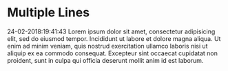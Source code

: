 Multiple Lines
==============
24-02-2018:19:41:43
Lorem ipsum dolor sit amet, consectetur adipisicing elit, sed do eiusmod tempor.
Incididunt ut labore et dolore magna aliqua. Ut enim ad minim veniam, quis nostrud exercitation ullamco laboris nisi ut aliquip ex ea commodo consequat.
Excepteur sint occaecat cupidatat non proident, sunt in culpa qui officia deserunt mollit anim id est laborum.

